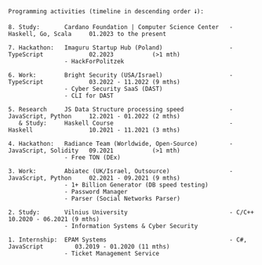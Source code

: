 ```
Programming activities (timeline in descending order 🠗):

8. Study:       Cardano Foundation | Computer Science Center   - Haskell, Go, Scala     01.2023 to the present

7. Hackathon:   Imaguru Startup Hub (Poland)                   - TypeScript             02.2023           (>1 mth)
                - HackForPolitzek

6. Work:        Bright Security (USA/Israel)                   - TypeScript             03.2022 - 11.2022 (9 mths)
                - Cyber Security SaaS (DAST)
                - CLI for DAST

5. Research     JS Data Structure processing speed             - JavaScript, Python     12.2021 - 01.2022 (2 mths)
   & Study:     Haskell Course                                 - Haskell                10.2021 - 11.2021 (3 mths)

4. Hackathon:   Radiance Team (Worldwide, Open-Source)         - JavaScript, Solidity   09.2021           (>1 mth)
                - Free TON (DEx)

3. Work:        Abiatec (UK/Israel, Outsource)                 - JavaScript, Python     02.2021 - 09.2021 (9 mths)
                - 1+ Billion Generator (DB speed testing)
                - Password Manager
                - Parser (Social Networks Parser)

2. Study:       Vilnius University                             - C/C++                  10.2020 - 06.2021 (9 mths)
                - Information Systems & Cyber Security

1. Internship:  EPAM Systems                                   - C#, JavaScript         03.2019 - 01.2020 (11 mths)
                - Ticket Management Service
```

<!--
**lenchevskii/lenchevskii** is a ✨ _special_ ✨ repository because its `README.md` (this file) appears on your GitHub profile.

Here are some ideas to get you started:

- 🔭 I’m currently working on ...
- 🌱 I’m currently learning ...
- 👯 I’m looking to collaborate on ...
- 🤔 I’m looking for help with ...
- 💬 Ask me about ...
- 📫 How to reach me: ...
- 😄 Pronouns: ...
- ⚡ Fun fact: ...
-->
